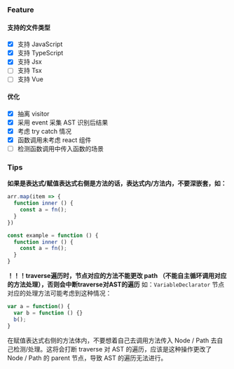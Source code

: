 ### Feature
#### 支持的文件类型

- [x] 支持 JavaScript
- [x] 支持 TypeScript
- [x] 支持 Jsx
- [ ] 支持 Tsx
- [ ] 支持 Vue

#### 优化
- [x] 抽离 visitor
- [x] 采用 event 采集 AST 识别后结果
- [x] 考虑 try catch 情况
- [x] 函数调用未考虑 react 组件
- [ ] 检测函数调用中传入函数的场景

### Tips
**如果是表达式/赋值表达式右侧是方法的话，表达式内/方法内，不要深嵌套，如：**

```javascript
arr.map(item => {
  function inner () {
    const a = fn();
  }
})

const example = function () {
  function inner () {
    const a = fn();
  }
}
```

**！！！traverse遍历时，节点对应的方法不能更改 path （不能自主循环调用对应的方法处理），否则会中断traverse对AST的遍历**
如：`VariableDeclarator` 节点对应的处理方法可能考虑到这种情况：

```javascript
var a = function() {
  var b = function () {}
  b();
}
```
在赋值表达式右侧的方法体内，不要想着自己去调用方法传入 Node / Path 去自己检测/处理。这将会打断 traverse 对 AST 的遍历，应该是这种操作更改了 Node / Path 的 parent 节点，导致 AST 的遍历无法进行。